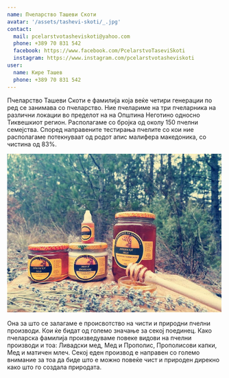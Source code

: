 ```yaml
---
name: Пчеларство Ташеви Скоти
avatar: '/assets/tashevi-skoti/_.jpg'
contact:
  mail: pcelarstvotasheviskoti@yahoo.com
  phone: +389 70 831 542
  facebook: https://www.facebook.com/PcelarstvoTaseviSkoti
  instagram: https://www.instagram.com/pcelarstvotasheviskoti
user:
  name: Кире Ташев
  phone: +389 70 831 542
---
```


Пчеларство Ташеви Скоти е фамилија која веќе четири генерации по ред се занимава со пчеларство. Ние пчелариме на три пчеларника на различни локации во пределот на  на Општина Неготино односно Тиквешкиот регион. Располагаме со бројка од околу 150 пчелни семејства. Според направените тестирања пчелите со кои ние располагаме потекнуваат од родот апис малифера македоника, со чистина од 83%.

![Tashevi Skoti products](../../../assets/tashevi-skoti/tashevi-skoti.jpg)

Она за што се залагаме е происвотство на чисти и природни пчелни производи. Кои ќе бидат од големо значање за секој поединец. Како пчеларска фамилија произведуваме повеке видови на пчелни производи и тоа: Ливадски мед, Мед и Прополис, Прополисови капки, Мед и матичен млеч. Секој еден производ е направен со големо внимание за тоа да биде што е можно повеќе чист и природен дирекно како што го создала природата.